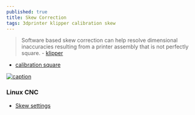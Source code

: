 ```yaml
---
published: true
title: Skew Correction
tags: 3dprinter klipper calibration skew
---
```

> Software based skew correction can help resolve dimensional inaccuracies resulting from a printer assembly that is not perfectly square. - [klipper](https://www.klipper3d.org/Skew_Correction.html)

- [calibration square](https://www.thingiverse.com/thing:2563185/files)

[![caption](https://www.klipper3d.org/img/skew_lengths.png)](https://www.klipper3d.org/Skew_Correction.html)

### Linux CNC
- [ Skew settings](https://forum.linuxcnc.org/forum/38-general-linuxcnc-questions/26997-skew-settings)
